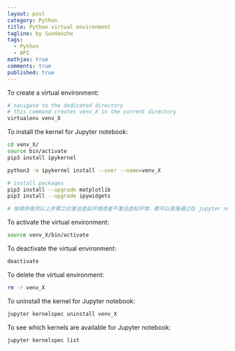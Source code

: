 ```yaml
---
layout: post
category: Python    
title: Python virtual environment  
tagline: by SunHaozhe
tags: 
  - Python 
  - API 
mathjax: true
comments: true
published: true
---
```



To create a virtual environment: 

```bash
# navigate to the dedicated directory 
# this command creates venv_X in the current directory 
virtualenv venv_X
```

To install the kernel for Jupyter notebook:

```bash
cd venv_X/
source bin/activate 
pip3 install ipykernel

python3 -m ipykernel install --user --name=venv_X

# install packages
pip3 install --upgrade matplotlib 
pip3 install --upgrade ipywidgets 

# 按顺序做完以上步骤之后激活虚拟环境或者不激活虚拟环境，都可以直接通过在 jupyter notebook 命令进入notebook并选与虚拟环境对应的kernel
```



To activate the virtual environment:

```bash
source venv_X/bin/activate
```

To deactivate the virtual environment:

```bash
deactivate
```

To delete the virtual environment:

```bash
rm -r venv_X
```

To uninstall the kernel for Jupyter notebook:

```bash
jupyter kernelspec uninstall venv_X
```

To see which kernels are available for Jupyter notebook:

```bash
jupyter kernelspec list
```






